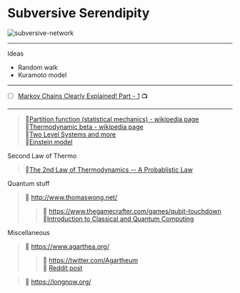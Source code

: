 # Subversive Serendipity 
![subversive-network](https://user-images.githubusercontent.com/111261353/215251057-2a92883b-aff6-42da-b735-61205deaa26f.png)  

---
Ideas
- Random walk
- Kuramoto model
---
- [ ] [Markov Chains Clearly Explained! Part - 1](https://www.youtube.com/watch?v=i3AkTO9HLXo&list=TLPQMTgwMTIwMjMWNHnxbFgtrA&index=2) 📺
---
> 🔗[Partition function (statistical mechanics) - wikipedia page](https://en.wikipedia.org/wiki/Partition_function_(statistical_mechanics)#Canonical_partition_function)  
> 🔗[Thermodynamic beta - wikipedia page](https://en.wikipedia.org/wiki/Thermodynamic_beta)      
> 🔗[Two Level Systems and more](http://home.thep.lu.se/~larsg/Site/SM2.pdf)  
> 📘[Einstein model](https://solidstate.quantumtinkerer.tudelft.nl/1_einstein_model/)

Second Law of Thermo
> 🔗[The 2nd Law of Thermodynamics -- A Probablistic Law](https://www.compadre.org/nexusph/course/view.cfm?ID=482)   

Quantum stuff
> 🔗 http://www.thomaswong.net/  
>> 🎲 https://www.thegamecrafter.com/games/qubit-touchdown   
>> 📖[Introduction to Classical and Quantum Computing](http://www.thomaswong.net/introduction-to-classical-and-quantum-computing-1e3p.pdf)

Miscellaneous 
> 🔗 https://www.agarthea.org/  
>> 🐤 https://twitter.com/Agartheum  
>> 🤖 [Reddit post](https://www.reddit.com/r/conspiracy/comments/yxkvxe/introducing_agarthea_agartheum/)

> 🔗 https://longnow.org/  
